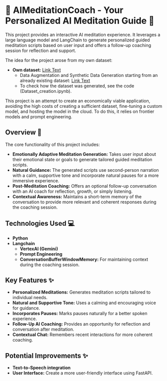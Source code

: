 # 🧘 AIMeditationCoach - Your Personalized AI Meditation Guide 🧠

This project provides an interactive AI meditation experience. It leverages a large language model and LangChain to generate personalized guided meditation scripts based on user input and offers a follow-up coaching session for reflection and support.

The idea for the project arose from my own dataset:
* **Own dataset:** [Link Text](https://huggingface.co/datasets/AlbertoB12/GuidedMeditations1)
  * Data Augmentation and Synthetic Data Generation starting from an already existing dataset: [Link Text](https://huggingface.co/datasets/BuildaByte/Meditation-miniset-v0.1)
  * To check how the dataset was generated, see the code (Dataset_creation.ipynb).

This project is an attempt to create an economically viable application, avoiding the high costs of creating a sufficient dataset, fine-tuning a custom model, and hosting the model in the cloud. To do this, it relies on frontier models and prompt engineering.

## Overview 🧐

The core functionality of this project includes:

* **Emotionally Adaptive Meditation Generation:** Takes user input about their emotional state or goals to generate tailored guided meditation scripts.
* **Natural Guidance:** The generated scripts use second-person narration with a calm, supportive tone and incorporate natural pauses for a more immersive experience.
* **Post-Meditation Coaching:** Offers an optional follow-up conversation with an AI coach for reflection, growth, or simply listening.
* **Contextual Awareness:** Maintains a short-term memory of the conversation to provide more relevant and coherent responses during the coaching session.

## Technologies Used 💻

* **Python**
* **Langchain**
    * **VertexAI (Gemini)**
    * **Prompt Engineering**
    * **ConversationBufferWindowMemory:** For maintaining context during the coaching session.

## Key Features ✨

* **Personalized Meditations:** Generates meditation scripts tailored to individual needs.
* **Natural and Supportive Tone:** Uses a calming and encouraging voice for guidance.
* **Incorporates Pauses:** Marks pauses naturally for a better spoken experience.
* **Follow-Up AI Coaching:** Provides an opportunity for reflection and conversation after meditation.
* **Contextual Chat:** Remembers recent interactions for more coherent coaching.

## Potential Improvements ✨

* **Text-to-Speech integration**
* **User Interface:** Create a more user-friendly interface using FastAPI.
